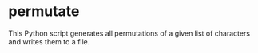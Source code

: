 # permutate
This Python script generates all permutations of a given list of characters and writes them to a file.
